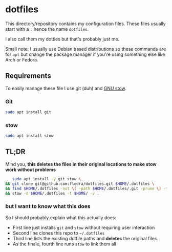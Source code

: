 # dotfiles

This directory/repository contains my configuration files. These files usually start with a `.` hence the name `dotfiles`.

I also call them my dotties but that's probably just me.

Small note:
I usually use Debian based distributions so these commands are for `apt`
but change the package manager if you're using something else like Arch or Fedora.

## Requirements

To easily manage these file I use git (duh) and [GNU stow](https://www.gnu.org/software/stow/).

### Git

```sh
sudo apt install git
```

### stow

```sh
sudo apt install stow
```

## TL;DR

Mind you, **this deletes the files in their original locations to make stow work without problems**

```sh
   sudo apt install -y git stow \
&& git clone git@github.com:fledra/dotfiles.git $HOME/.dotfiles \
&& find $HOME/.dotfiles -not \( -path $HOME/.dotfiles/.git -prune \) -type f -printf "$HOME/%P\0" | xargs -0 rm -f \
&& stow -d $HOME/.dotfiles -t $HOME/ -v .
```

### but I want to know what this does

So I should probably explain what this actually does:

- First line just installs `git` and `stow` without requiring user interaction
- Second line clones this repo to `~/.dotfiles`
- Third line lists the existing dotfile paths and **deletes** the original files
- As the finale, fourth line runs `stow` to link them all
